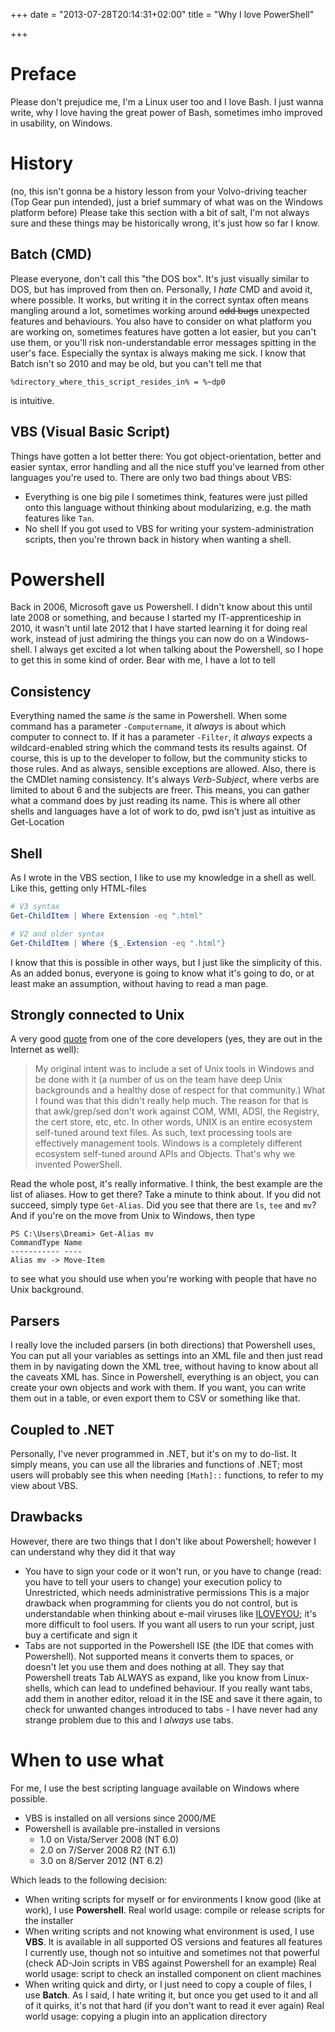 +++
date = "2013-07-28T20:14:31+02:00"
title = "Why I love PowerShell"

+++

# Preface

Please don't prejudice me, I'm a Linux user too and I love Bash. I just wanna write, why I love having the great power of Bash, sometimes imho improved in usability, on Windows.

# History

(no, this isn't gonna be a history lesson from your Volvo-driving teacher (Top Gear pun intended), just a brief summary of what was on the Windows platform before) Please take this section with a bit of salt, I'm not always sure and these things may be historically wrong, it's just how so far I know.

## Batch (CMD)

Please everyone, don't call this "the DOS box". It's just visually similar to DOS, but has improved from then on. Personally, I _hate_ CMD and avoid it, where possible. It works, but writing it in the correct syntax often means mangling around a lot, sometimes working around ~~odd bugs~~ unexpected features and behaviours. You also have to consider on what platform you are working on, sometimes features have gotten a lot easier, but you can't use them, or you'll risk non-understandable error messages spitting in the user's face. Especially the syntax is always making me sick. I know that Batch isn't so 2010 and may be old, but you can't tell me that

    %directory_where_this_script_resides_in% = %~dp0

is intuitive.

## VBS (Visual Basic Script)

Things have gotten a lot better there: You got object-orientation, better and easier syntax, error handling and all the nice stuff you've learned from other languages you're used to. There are only two bad things about VBS:

* Everything is one big pile I sometimes think, features were just pilled onto this language without thinking about modularizing, e.g. the math features like `Tan`.
* No shell If you got used to VBS for writing your system-administration scripts, then you're thrown back in history when wanting a shell.

# Powershell

Back in 2006, Microsoft gave us Powershell. I didn't know about this until late 2008 or something, and because I started my IT-apprenticeship in 2010, it wasn't until late 2012 that I have started learning it for doing real work, instead of just admiring the things you can now do on a Windows-shell. I always get excited a lot when talking about the Powershell, so I hope to get this in some kind of order. Bear with me, I have a lot to tell

## Consistency

Everything named the same _is_ the same in Powershell. When some command has a parameter `-Computername`, it _always_ is about which computer to connect to. If it has a parameter `-Filter`, it _always_ expects a wildcard-enabled string which the command tests its results against. Of course, this is up to the developer to follow, but the community sticks to those rules. And as always, sensible exceptions are allowed. Also, there is the CMDlet naming consistency. It's always *Verb-Subject*, where verbs are limited to about 6 and the subjects are freer. This means, you can gather what a command does by just reading its name. This is where all other shells and languages have a lot of work to do, pwd isn't just as intuitive as Get-Location

## Shell

As I wrote in the VBS section, I like to use my knowledge in a shell as well. Like this, getting only HTML-files
```powershell
# V3 syntax
Get-ChildItem | Where Extension -eq ".html"

# V2 and older syntax
Get-ChildItem | Where {$_.Extension -eq ".html"}
```
I know that this is possible in other ways, but I just like the simplicity of this. As an added bonus, everyone is going to know what it's going to do, or at least make an assumption, without having to read a man page.

## Strongly connected to Unix

A very good [quote](http://stackoverflow.com/questions/573623/is-powershell-ready-to-replace-my-cygwin-shell-on-windows/573861#573861) from one of the core developers (yes, they are out in the Internet as well):

> My original intent was to include a set of Unix tools in Windows and be done with it (a number of us on the team have deep Unix backgrounds and a healthy dose of respect for that community.) What I found was that this didn't really help much. The reason for that is that awk/grep/sed don't work against COM, WMI, ADSI, the Registry, the cert store, etc, etc. In other words, UNIX is an entire ecosystem self-tuned around text files. As such, text processing tools are effectively management tools. Windows is a completely different ecosystem self-tuned around APIs and Objects. That's why we invented PowerShell.

Read the whole post, it's really informative. I think, the best example are the list of aliases. How to get there? Take a minute to think about. If you did not succeed, simply type  `Get-Alias`. Did you see that there are `ls`, `tee` and `mv`? And if you're on the move from Unix to Windows, then type

    PS C:\Users\Dreami> Get-Alias mv
    CommandType Name
    ----------- ----
    Alias mv -> Move-Item 

to see what you should use when you're working with people that have no Unix background.

## Parsers

I really love the included parsers (in both directions) that Powershell uses, You can put all your variables as settings into an XML file and then just read them in by navigating down the XML tree, without having to know about all the caveats XML has. Since in Powershell, everything is an object, you can create your own objects and work with them. If you want, you can write them out in a table, or even export them to CSV or something like that.

## Coupled to .NET

Personally, I've never programmed in .NET, but it's on my to do-list. It simply means, you can use all the libraries and functions of .NET; most users will probably see this when needing `[Math]::` functions, to refer to my view about VBS.

## Drawbacks

However, there are two things that I don't like about Powershell; however I can understand why they did it that way

* You have to sign your code or it won't run, or you have to change (read: you have to tell your users to change) your execution policy to Unrestricted, which needs administrative permissions This is a major drawback when programming for clients you do not control, but is understandable when thinking about e-mail viruses like [ILOVEYOU](http://en.wikipedia.org/wiki/ILOVEYOU); it's more difficult to fool users. If you want all users to run your script, just buy a certificate and sign it
* Tabs are not supported in the Powershell ISE (the IDE that comes with Powershell). Not supported means it converts them to spaces, or doesn't let you use them and does nothing at all. They say that Powershell treats Tab ALWAYS as expand, like you know from Linux-shells, which can lead to undefined behaviour. If you really want tabs, add them in another editor, reload it in the ISE and save it there again, to check for unwanted changes introduced to tabs - I have never had any strange problem due to this and I _always_ use tabs.

# When to use what

For me, I use the best scripting language available on Windows where possible.

* VBS is installed on all versions since 2000/ME
* Powershell is available pre-installed in versions
    * 1.0 on Vista/Server 2008 (NT 6.0)
    * 2.0 on 7/Server 2008 R2 (NT 6.1)
    * 3.0 on 8/Server 2012 (NT 6.2)


Which leads to the following decision:

* When writing scripts for myself or for environments I know good (like at work), I use **Powershell**. Real world usage: compile or release scripts for the installer
* When writing scripts and not knowing what environment is used, I use **VBS**. It is available in all supported OS versions and features all features I currently use, though not so intuitive and sometimes not that powerful (check AD-Join scripts in VBS against Powershell for an example) Real world usage: script to check an installed component on client machines
* When writing quick and dirty, or I just need to copy a couple of files, I use **Batch**. As I said, I hate writing it, but once you get used to it and all of it quirks, it's not that hard (if you don't want to read it ever again) Real world usage: copying a plugin into an application directory


